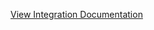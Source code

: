 [View Integration Documentation](https://xsoar.pan.dev/docs/reference/integrations/arc-sight-esm-v2)
